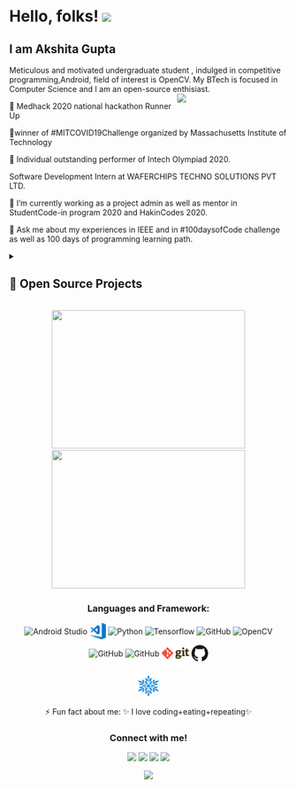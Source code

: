 # Hello, folks! <img src="https://raw.githubusercontent.com/MartinHeinz/MartinHeinz/master/wave.gif" width="30px">
## I am Akshita Gupta

Meticulous and motivated undergraduate student , indulged in competitive programming,Android, field of interest is OpenCV. 
My BTech is focused in Computer Science and I am an open-source enthisiast.
<img align="right" img src="https://raw.githubusercontent.com/akshitagupta15june/akshitagupta15june/master/200w.webp" width="200px">
  
🥇 Medhack 2020 national hackathon Runner Up 

🥇winner of #MITCOVID19Challenge organized by Massachusetts Institute of Technology 

🥇 Individual outstanding performer of Intech Olympiad 2020.

Software Development Intern at WAFERCHIPS TECHNO SOLUTIONS PVT LTD.

🔭 I’m currently working as a project admin as well as mentor in StudentCode-in program 2020 and HakinCodes 2020.

💬 Ask me about my experiences in IEEE and in #100daysofCode challenge as well as 100 days of programming learning path.


<details>
	<summary><b><h2>🥇 Open Source Projects</h2></b></summary>

  <br />
  <table>
    <thead align="center">
      <tr border: none;>
        <td><b>💻 Projects</b></td>
        <td><b>🌟 Stars</b></td>
        <td><b>🍴 Forks</b></td>
        <td><b>🐛 Issues</b></td>
        <td><b>🔔 Pull Requests</b></td>
        <td><b>👨‍💻 Language</b></td>
      </tr>
    </thead>
    <tbody>
      <tr>
	      <td><a href="https://github.com/akshitagupta15june/lane_detection_opencv"><b>🚀 Lane Detection (OpenCV)</b></a></td>
        <td><img alt="Stars" src="https://img.shields.io/github/stars/akshitagupta15june/lane_detection_opencv?style=flat-square&labelColor=343b41"/></td>
        <td><img alt="Forks" src="https://img.shields.io/github/forks/akshitagupta15june/lane_detection_opencv?style=flat-square&labelColor=343b41"/></td>
        <td><img alt="Issues" src="https://img.shields.io/github/issues/akshitagupta15june/lane_detection_opencv?style=flat-square"/></td>
        <td><img alt="Pull Requests" src="https://img.shields.io/github/issues-pr/akshitagupta15june/lane_detection_opencv?style=flat-square"/></td>
        <td><img alt="Language" src="https://img.shields.io/github/languages/top/akshitagupta15june/lane_detection_opencv?style=flat-square"/></td>
      </tr>
      <tr>
	      <td><a href="https://github.com/akshitagupta15june/Social_Distance_detection"><b>💻 Social Distance Detection</b></a></td>
        <td><img alt="Stars" src="https://img.shields.io/github/stars/akshitagupta15june/Social_Distance_detection?style=flat-square&labelColor=343b41"/></td>
        <td><img alt="Forks" src="https://img.shields.io/github/forks/akshitagupta15june/Social_Distance_detection?style=flat-square&labelColor=343b41"/></td>
        <td><img alt="Issues" src="https://img.shields.io/github/issues/akshitagupta15june/Social_Distance_detection?style=flat-square"/></td>
        <td><img alt="Pull Requests" src="https://img.shields.io/github/issues-pr/akshitagupta15june/Social_Distance_detection?style=flat-square"/></td>
        <td><img alt="Language" src="https://img.shields.io/github/languages/top/akshitagupta15june/Social_Distance_detection?label=Python3&style=flat-square"/></td>
      </tr>
      <tr>
	      <td><a href="https://github.com/akshitagupta15june/Face-Recognition-Attendance-System"><b>👨 Face Recognition Attd. System</b></a></td>
        <td><img alt="Stars" src="https://img.shields.io/github/stars/akshitagupta15june/Face-Recognition-Attendance-System?style=flat-square&labelColor=343b41"/></td>
        <td><img alt="Forks" src="https://img.shields.io/github/forks/akshitagupta15june/Face-Recognition-Attendance-System?style=flat-square&labelColor=343b41"/></td>
        <td><img alt="Issues" src="https://img.shields.io/github/issues/akshitagupta15june/Face-Recognition-Attendance-System?style=flat-square"/></td>
        <td><img alt="Pull Requests" src="https://img.shields.io/github/issues-pr/akshitagupta15june/Face-Recognition-Attendance-System?style=flat-square"/></td>
        <td><img alt="Language" src="https://img.shields.io/github/languages/top/akshitagupta15june/Face-Recognition-Attendance-System?style=flat-square"/></td> 
      </tr>
    </tbody>
  </table>
  <br />
</details>

</br>

<div align="center">
<a href="#"><img src="https://github-readme-stats.vercel.app/api?username=akshitagupta15june&show_icons=true&count_private=true&theme=radical" width="350" height="250" ></a>
<a href="#"><img src="https://github-readme-stats.vercel.app/api/top-langs/?username=akshitagupta15june&layout=compact&theme=radical" width="350" height="250" ></a>


</div>

<div align="center">
  
<h3>Languages and Framework:</h3>

<img align="center" alt="Android Studio" width="40px" src="https://upload.wikimedia.org/wikipedia/commons/3/34/Android_Studio_icon.svg" />
<img align="center" alt="Visual Studio Code" width="30px" src="https://raw.githubusercontent.com/github/explore/80688e429a7d4ef2fca1e82350fe8e3517d3494d/topics/visual-studio-code/visual-studio-code.png" />
<img align="center" alt="Python" width="30px" src="https://upload.wikimedia.org/wikipedia/commons/thumb/0/0a/Python.svg/240px-Python.svg.png" />
<img align="center" alt="Tensorflow" width="30px" src="https://upload.wikimedia.org/wikipedia/commons/thumb/2/2d/Tensorflow_logo.svg/800px-Tensorflow_logo.svg.png"/>
<img align="center" alt="GitHub" width="80px" src="https://keras.io/img/logo.png" />
<img align="center" alt="OpenCV" width="30px" src="https://upload.wikimedia.org/wikipedia/commons/thumb/3/32/OpenCV_Logo_with_text_svg_version.svg/730px-OpenCV_Logo_with_text_svg_version.svg.png" />
<img align="center" alt="GitHub" width="30px" src="https://numpy.org/images/logos/numpy.svg" />
<img align="center" alt="GitHub" width="34px" src="https://jupyter.org/assets/main-logo.svg" />
<img align="center" alt="Git" width="50px" src="https://raw.githubusercontent.com/github/explore/80688e429a7d4ef2fca1e82350fe8e3517d3494d/topics/git/git.png" />
<img align="center" alt="GitHub" width="30px" src="https://raw.githubusercontent.com/github/explore/78df643247d429f6cc873026c0622819ad797942/topics/github/github.png" />
</br>


</div>

<div align="center">
  


  
  <img align="center" a href='https://archiveprogram.github.com/'><img src='https://raw.githubusercontent.com/acervenky/animated-github-badges/master/assets/acbadge.gif' width='40' height='40'></a>

 ⚡ Fun fact about me: ✨ I love coding+eating+repeating✨ 
 

<h3>Connect with me!</h3>
 
[<img src="https://img.shields.io/badge/linkedin-%230077B5.svg?&style=for-the-badge&logo=linkedin&logoColor=white" />](https://www.linkedin.com/in/akshita-gupta-a4a895187/) [<img src = "https://img.shields.io/badge/twitter-%2320A1F1.svg?&style=for-the-badge&logo=twitter&logoColor=white">](https://twitter.com/Akshita_archer/)
[<img src="https://img.shields.io/badge/medium-%23292929.svg?&style=for-the-badge&logo=medium&logoColor=white" />](https://medium.com/@akshitagupta15june)   [<img src="https://img.shields.io/badge/BLOGS-%23292929.svg?&style=for-the-badge&logo=BLOGS&logoColor=white" />](https://akshita1506.home.blog) 

![](https://visitor-badge.glitch.me/badge?page_id=akshitagupta15june.akshitagupta15june)



</div>



